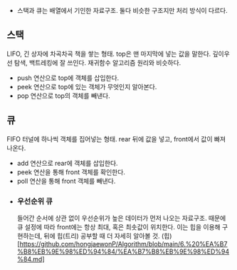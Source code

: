 * 스택과 큐는 배열에서 기인한 자료구조. 둘다 비슷한 구조지만 처리 방식이 다르다.

## 스택

LIFO, 긴 상자에 차곡차곡 책을 쌓는 형태. top은 맨 마지막에 넣는 값을 말한다. 깊이우선 탐색, 백트레킹에 잘 쓰인다. 재귀함수 알고리즘 원리와 비슷하다.
 
- push 연산으로 top에 객체를 삽입한다.
- peek 연산으로 top에 있는 객체가 무엇인지 알아본다.  
- pop 연산으로 top의 객체를 빼낸다.


## 큐

FIFO 터널에 하나씩 객체를 집어넣는 형태. rear 뒤에 값을 넣고, front에서 값이 빠져나온다.

- add 연산으로 rear에 객체를 삽입한다.
- peek 연산을 통해 front 객체를 확인한다.
- poll 연산을 통해 front 객체를 빼낸다. 

+ ### 우선순위 큐
  들어간 순서에 상관 없이 우선순위가 높은 데이터가 먼저 나오는 자료구조. 때문에 큐 설정에 따라 front에는 항상 최대, 혹은 최솟값이 위치한다. 이는 힙을 이용해 구현하는데, 뒤에 힙(트리) 공부할 때 더 자세히 알아볼 것.
  (힙)[https://github.com/hongjaewonP/Algorithm/blob/main/6.%20%EA%B7%B8%EB%9E%98%ED%94%84/%EA%B7%B8%EB%9E%98%ED%94%84.md]
